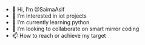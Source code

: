 - 👋 Hi, I’m @SaimaAsif
- 👀 I’m interested in iot projects
- 🌱 I’m currently learning python
- 💞️ I’m looking to collaborate on smart mirror coding
- 📫 How to reach or achieve my target

<!---
SaimaAsif/SaimaAsif is a ✨ special ✨ repository because its `README.md` (this file) appears on your GitHub profile.
You can click the Preview link to take a look at your changes.
--->
